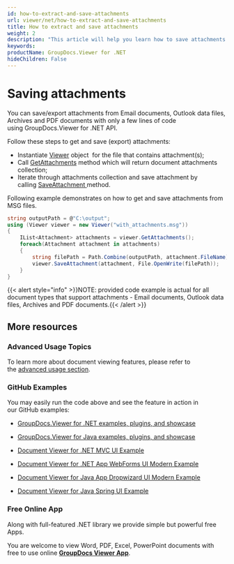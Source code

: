 ```yaml
---
id: how-to-extract-and-save-attachments
url: viewer/net/how-to-extract-and-save-attachments
title: How to extract and save attachments
weight: 2
description: "This article will help you learn how to save attachments from PDF document, Outlook data file or email with file viewer by GroupDocs."
keywords: 
productName: GroupDocs.Viewer for .NET
hideChildren: False
---
```

# Saving attachments

You can save/export attachments from Email documents, Outlook data files, Archives and PDF documents with only a few lines of code using GroupDocs.Viewer for .NET API.

Follow these steps to get and save (export) attachments:

*   Instantiate [Viewer](https://apireference.groupdocs.com/net/viewer/groupdocs.viewer/viewer) object  for the file that contains attachment(s);
*   Call [GetAttachments](https://apireference.groupdocs.com/net/viewer/groupdocs.viewer/viewer/methods/getattachments) method which will return document attachments collection;
*   Iterate through attachments collection and save attachment by calling [SaveAttachment ](https://apireference.groupdocs.com/net/viewer/groupdocs.viewer/viewer/methods/saveattachment)method.

Following example demonstrates on how to get and save attachments from MSG files.

```csharp
string outputPath = @"C:\output";
using (Viewer viewer = new Viewer("with_attachments.msg"))
{
    IList<Attachment> attachments = viewer.GetAttachments();
    foreach(Attachment attachment in attachments)
    {
        string filePath = Path.Combine(outputPath, attachment.FileName);  
        viewer.SaveAttachment(attachment, File.OpenWrite(filePath)); 
    }
}          
```

{{< alert style="info" >}}NOTE: provided code example is actual for all document types that support attachments - Email documents, Outlook data files, Archives and PDF documents.{{< /alert >}}

## More resources

### Advanced Usage Topics

To learn more about document viewing features, please refer to the [advanced usage section](Advanced%2Bfeatures.html).

### GitHub Examples

You may easily run the code above and see the feature in action in our GitHub examples:

*   [GroupDocs.Viewer for .NET examples, plugins, and showcase](https://github.com/groupdocs-viewer/GroupDocs.Viewer-for-.NET)
    
*   [GroupDocs.Viewer for Java examples, plugins, and showcase](https://github.com/groupdocs-viewer/GroupDocs.Viewer-for-Java)
    
*   [Document Viewer for .NET MVC UI Example](https://github.com/groupdocs-viewer/GroupDocs.Viewer-for-.NET-MVC) 
    
*   [Document Viewer for .NET App WebForms UI Modern Example](https://github.com/groupdocs-viewer/GroupDocs.Viewer-for-.NET-WebForms)
    
*   [Document Viewer for Java App Dropwizard UI Modern Example](https://github.com/groupdocs-viewer/GroupDocs.Viewer-for-Java-Dropwizard)
    
*   [Document Viewer for Java Spring UI Example](https://github.com/groupdocs-viewer/GroupDocs.Viewer-for-Java-Spring)
    

### Free Online App

Along with full-featured .NET library we provide simple but powerful free Apps.

You are welcome to view Word, PDF, Excel, PowerPoint documents with free to use online **[GroupDocs Viewer App](https://products.groupdocs.app/viewer)**.

